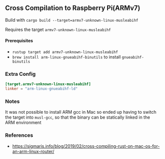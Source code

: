 ## Cross Compilation to Raspberry Pi(ARMv7)

Build with `cargo build --target=armv7-unknown-linux-musleabihf`

Requires the target `armv7-unknown-linux-musleabihf`

#### Prerequisites

- `rustup target add armv7-unknown-linux-musleabihf`
- `brew install arm-linux-gnueabihf-binutils` to install `gnueabihf-binutils`

### Extra Config

```toml
[target.armv7-unknown-linux-musleabihf]
linker = "arm-linux-gnueabihf-ld"
```

### Notes

It was not possible to install ARM gcc in Mac so ended up having to switch the 
target into `musl-gcc`, so that the binary can be statically linked in the ARM
environment

### References

- https://sigmaris.info/blog/2019/02/cross-compiling-rust-on-mac-os-for-an-arm-linux-router/

